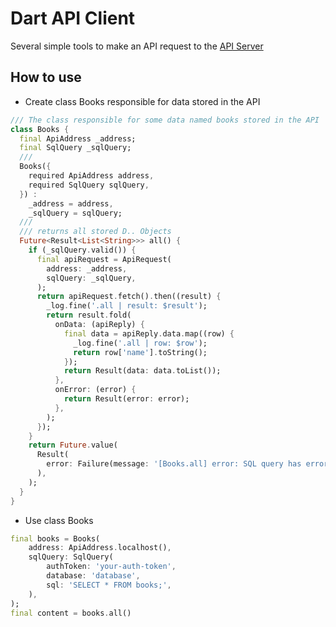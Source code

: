 # Dart API Client

Several simple tools to make an API request to the [API Server](https://github.com/a-givertzman/api-server)

## How to use

- Create class Books responsible for data stored in the API

```dart
/// The class responsible for some data named books stored in the API 
class Books {
  final ApiAddress _address;
  final SqlQuery _sqlQuery;
  ///
  Books({
    required ApiAddress address,
    required SqlQuery sqlQuery,
  }) :
    _address = address,
    _sqlQuery = sqlQuery;
  ///
  /// returns all stored D.. Objects
  Future<Result<List<String>>> all() {
    if (_sqlQuery.valid()) {
      final apiRequest = ApiRequest(
        address: _address, 
        sqlQuery: _sqlQuery,
      );
      return apiRequest.fetch().then((result) {
        _log.fine('.all | result: $result');
        return result.fold(
          onData: (apiReply) {
            final data = apiReply.data.map((row) {
              _log.fine('.all | row: $row');
              return row['name'].toString();
            });
            return Result(data: data.toList());
          }, 
          onError: (error) {
            return Result(error: error);
          },
        );
      });
    }
    return Future.value(
      Result(
        error: Failure(message: '[Books.all] error: SQL query has errors or empty', stackTrace: StackTrace.current),
      ),
    );
  }  
}
```

- Use class Books

```dart
final books = Books(
    address: ApiAddress.localhost(),
    sqlQuery: SqlQuery(
        authToken: 'your-auth-token',
        database: 'database',
        sql: 'SELECT * FROM books;',
    ),
);
final content = books.all()

```
